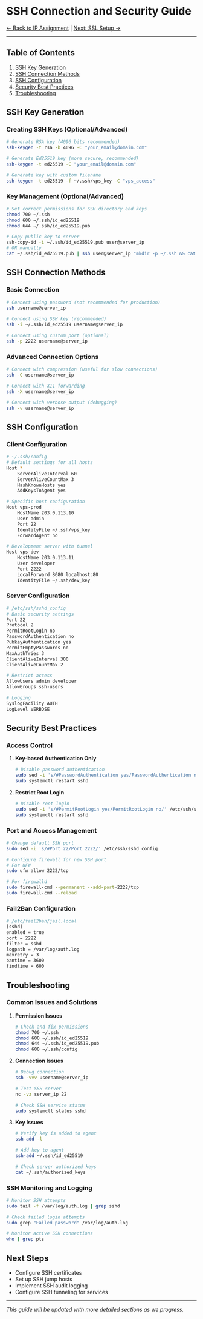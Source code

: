 # SSH Connection and Security Guide

[← Back to IP Assignment](ip-assignment.md) | [Next: SSL Setup →](ssl-certificate.md)

---

## Table of Contents
1. [SSH Key Generation](#ssh-key-generation)
2. [SSH Connection Methods](#ssh-connection-methods)
3. [SSH Configuration](#ssh-configuration)
4. [Security Best Practices](#security-best-practices)
5. [Troubleshooting](#troubleshooting)

## SSH Key Generation

### Creating SSH Keys (Optional/Advanced)
```bash
# Generate RSA key (4096 bits recommended)
ssh-keygen -t rsa -b 4096 -C "your_email@domain.com"

# Generate Ed25519 key (more secure, recommended)
ssh-keygen -t ed25519 -C "your_email@domain.com"

# Generate key with custom filename
ssh-keygen -t ed25519 -f ~/.ssh/vps_key -C "vps_access"
```

### Key Management (Optional/Advanced)
```bash
# Set correct permissions for SSH directory and keys
chmod 700 ~/.ssh
chmod 600 ~/.ssh/id_ed25519
chmod 644 ~/.ssh/id_ed25519.pub

# Copy public key to server
ssh-copy-id -i ~/.ssh/id_ed25519.pub user@server_ip
# OR manually
cat ~/.ssh/id_ed25519.pub | ssh user@server_ip "mkdir -p ~/.ssh && cat >> ~/.ssh/authorized_keys"
```

## SSH Connection Methods

### Basic Connection
```bash
# Connect using password (not recommended for production)
ssh username@server_ip

# Connect using SSH key (recommended)
ssh -i ~/.ssh/id_ed25519 username@server_ip

# Connect using custom port (optional)
ssh -p 2222 username@server_ip
```

### Advanced Connection Options
```bash
# Connect with compression (useful for slow connections)
ssh -C username@server_ip

# Connect with X11 forwarding
ssh -X username@server_ip

# Connect with verbose output (debugging)
ssh -v username@server_ip
```

## SSH Configuration

### Client Configuration
```bash
# ~/.ssh/config
# Default settings for all hosts
Host *
    ServerAliveInterval 60
    ServerAliveCountMax 3
    HashKnownHosts yes
    AddKeysToAgent yes

# Specific host configuration
Host vps-prod
    HostName 203.0.113.10
    User admin
    Port 22
    IdentityFile ~/.ssh/vps_key
    ForwardAgent no

# Development server with tunnel
Host vps-dev
    HostName 203.0.113.11
    User developer
    Port 2222
    LocalForward 8080 localhost:80
    IdentityFile ~/.ssh/dev_key
```

### Server Configuration
```bash
# /etc/ssh/sshd_config
# Basic security settings
Port 22
Protocol 2
PermitRootLogin no
PasswordAuthentication no
PubkeyAuthentication yes
PermitEmptyPasswords no
MaxAuthTries 3
ClientAliveInterval 300
ClientAliveCountMax 2

# Restrict access
AllowUsers admin developer
AllowGroups ssh-users

# Logging
SyslogFacility AUTH
LogLevel VERBOSE
```

## Security Best Practices

### Access Control
1. **Key-based Authentication Only**
   ```bash
   # Disable password authentication
   sudo sed -i 's/#PasswordAuthentication yes/PasswordAuthentication no/' /etc/ssh/sshd_config
   sudo systemctl restart sshd
   ```

2. **Restrict Root Login**
   ```bash
   # Disable root login
   sudo sed -i 's/#PermitRootLogin yes/PermitRootLogin no/' /etc/ssh/sshd_config
   sudo systemctl restart sshd
   ```

### Port and Access Management
```bash
# Change default SSH port
sudo sed -i 's/#Port 22/Port 2222/' /etc/ssh/sshd_config

# Configure firewall for new SSH port
# For UFW
sudo ufw allow 2222/tcp

# For firewalld
sudo firewall-cmd --permanent --add-port=2222/tcp
sudo firewall-cmd --reload
```

### Fail2Ban Configuration
```bash
# /etc/fail2ban/jail.local
[sshd]
enabled = true
port = 2222
filter = sshd
logpath = /var/log/auth.log
maxretry = 3
bantime = 3600
findtime = 600
```

## Troubleshooting

### Common Issues and Solutions

1. **Permission Issues**
   ```bash
   # Check and fix permissions
   chmod 700 ~/.ssh
   chmod 600 ~/.ssh/id_ed25519
   chmod 644 ~/.ssh/id_ed25519.pub
   chmod 600 ~/.ssh/config
   ```

2. **Connection Issues**
   ```bash
   # Debug connection
   ssh -vvv username@server_ip

   # Test SSH server
   nc -vz server_ip 22

   # Check SSH service status
   sudo systemctl status sshd
   ```

3. **Key Issues**
   ```bash
   # Verify key is added to agent
   ssh-add -l

   # Add key to agent
   ssh-add ~/.ssh/id_ed25519

   # Check server authorized keys
   cat ~/.ssh/authorized_keys
   ```

### SSH Monitoring and Logging
```bash
# Monitor SSH attempts
sudo tail -f /var/log/auth.log | grep sshd

# Check failed login attempts
sudo grep "Failed password" /var/log/auth.log

# Monitor active SSH connections
who | grep pts
```

## Next Steps
- Configure SSH certificates
- Set up SSH jump hosts
- Implement SSH audit logging
- Configure SSH tunneling for services

---
*This guide will be updated with more detailed sections as we progress.* 